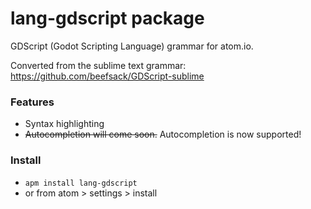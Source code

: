 # lang-gdscript package

GDScript (Godot Scripting Language) grammar for atom.io.

Converted from the sublime text grammar: https://github.com/beefsack/GDScript-sublime

### Features

- Syntax highlighting
- ~~Autocompletion will come soon.~~ Autocompletion is now supported!

### Install

- `apm install lang-gdscript`
- or from atom > settings > install

